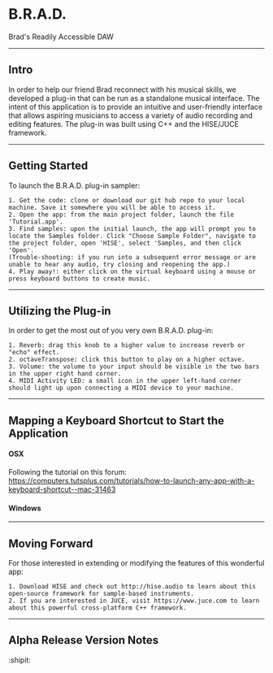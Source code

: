 # B.R.A.D.
Brad's Readily Accessible DAW

----------------------
Intro
----------------------
In order to help our friend Brad reconnect with his musical skills, we developed a plug-in that can be run as a standalone musical interface. The intent of this application is to provide an intuitive and user-friendly interface that allows aspiring musicians to access a variety of audio recording and editing features. The plug-in was built using C++ and the HISE/JUCE framework.


-------------------------------
Getting Started
---------------------------------
To launch the B.R.A.D. plug-in sampler:
```
1. Get the code: clone or download our git hub repo to your local machine. Save it somewhere you will be able to access it.
2. Open the app: from the main project folder, launch the file 'Tutorial.app'. 
3. Find samples: upon the initial launch, the app will prompt you to locate the Samples folder. Click "Choose Sample Folder", navigate to the project folder, open 'HISE', select 'Samples, and then click 'Open'.
(Trouble-shooting: if you run into a subsequent error message or are unable to hear any audio, try closing and reopening the app.)
4. Play away!: either click on the virtual keyboard using a mouse or press keyboard buttons to create music.
```

----------------------
Utilizing the Plug-in
------------------------
In order to get the most out of you very own B.R.A.D. plug-in:
```
1. Reverb: drag this knob to a higher value to increase reverb or "echo" effect.
2. octaveTranspose: click this button to play on a higher octave.
3. Volume: the volume to your input should be visible in the two bars in the upper right hand corner.
4. MIDI Activity LED: a small icon in the upper left-hand corner should light up upon connecting a MIDI device to your machine.
```


----------------------
Mapping a Keyboard Shortcut to Start the Application 
------------------------
#### OSX ####
  Following the tutorial on this forum: https://computers.tutsplus.com/tutorials/how-to-launch-any-app-with-a-keyboard-shortcut--mac-31463
#### Windows ####


----------------------
Moving Forward
------------------------
For those interested in extending or modifying the features of this wonderful app:
```
1. Download HISE and check out http://hise.audio to learn about this open-source framework for sample-based instruments.
2. If you are interested in JUCE, visit https://www.juce.com to learn about this powerful cross-platform C++ framework.
```

----------------------
Alpha Release Version Notes
------------------------

:shipit:
